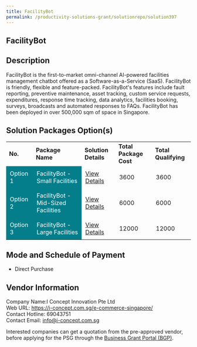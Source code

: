 ```yaml
---
title: FacilityBot
permalink: /productivity-solutions-grant/solutionrepo/solution397
---
```


## FacilityBot

## Description

FacilityBot is the first-to-market omni-channel AI-powered facilities management chatbot offered as a Software-as-a-Service (SaaS). FacilityBot is friendly, flexible and feature-packed. FacilityBot's features include fault reporting, preventive maintenance, asset tracking, custom service requests, expenditures, response time tracking, data analytics, facilities booking, surveys, broadcasts and automated responses to FAQs. FacilityBot has been deployed in over 500,000 sqm of space in Singapore.


## Solution Packages Option(s)

<table>
<tr>
<td><b>No.</b></td>
<td><b>Package Name</b></td>
<td><b>Solution Details</b></td>
<td><b>Total Package Cost</b></td>
<td><b>Total Qualifying</b></td>
</tr>
<tr>
<td style='padding: 10px; background-color: #037E8A; color: #FFFFFF;'>Option 1</td>
<td style='padding: 10px; background-color: #037E8A; color: #FFFFFF;'>FacilityBot - Small Facilities</td>
<td style='padding: 10px;'><a href='https://www.gobusiness.gov.sg/images/psg/FacilityBot_20200189_Annex_3_20200625151434_Part_1.pdf' target='_blank'>View Details</a></td>
<td style='padding: 10px;'>3600</td>
<td style='padding: 10px;'>3600</td>
</tr>
<tr>
<td style='padding: 10px; background-color: #037E8A; color: #FFFFFF;'>Option 2</td>
<td style='padding: 10px; background-color: #037E8A; color: #FFFFFF;'>FacilityBot - Mid-Sized Facilities</td>
<td style='padding: 10px;'><a href='https://www.gobusiness.gov.sg/images/psg/FacilityBot_20200189_Annex_3_20200625151434_Part_2.pdf' target='_blank'>View Details</a></td>
<td style='padding: 10px;'>6000</td>
<td style='padding: 10px;'>6000</td>
</tr>
<tr>
<td style='padding: 10px; background-color: #037E8A; color: #FFFFFF;'>Option 3</td>
<td style='padding: 10px; background-color: #037E8A; color: #FFFFFF;'>FacilityBot - Large Facilities</td>
<td style='padding: 10px;'><a href='https://www.gobusiness.gov.sg/images/psg/FacilityBot_20200189_Annex_3_20200625151434_Part_3.pdf' target='_blank'>View Details</a></td>
<td style='padding: 10px;'>12000</td>
<td style='padding: 10px;'>12000</td>
</tr>
</table>

## Mode and Schedule of Payment

 - Direct Purchase

## Vendor Information

 Company Name:I Concept Innovation Pte Ltd <br>Web URL: https://i-concept.com.sg/e-commerce-singapore/ <br>Contact Hotline: 69043751 <br>Contact Email: info@i-concept.com.sg <br>

Interested companies can get a quotation from the pre-approved vendor, before applying for the PSG through the <a href='https://www.businessgrants.gov.sg/' target='_blank' rel='noopener'>Business Grant Portal (BGP)</a>.

<script src="/jquery/resize-tables.js"></script>
